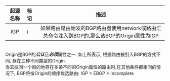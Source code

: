 |起源名称|标记|描述|
| :---: |:---|:---:|
|IGP    |i   |如果路由是由始发的BGP路由器使用network或路由汇总命令注入到BGP的,那么该BGP的Origin属性为IGP|
</br> Origin是BGP的***公认***且***必须***属性之一. 如上所表示, 根据路由被引入BGP的方式不同, 存在三种不同类型的Origin.
</br> 当去往同一个目的地存在多条不同的Origin属性的路由时,在其他条件都相同的情况下, BGP将按Origin的顺序优选路由: IGP > EBGP > Incomplete
